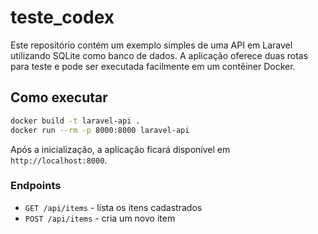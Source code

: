 # teste_codex

Este repositório contém um exemplo simples de uma API em Laravel utilizando
SQLite como banco de dados. A aplicação oferece duas rotas para teste e pode
ser executada facilmente em um contêiner Docker.

## Como executar

```bash
docker build -t laravel-api .
docker run --rm -p 8000:8000 laravel-api
```

Após a inicialização, a aplicação ficará disponível em `http://localhost:8000`.

### Endpoints

- `GET /api/items` - lista os itens cadastrados
- `POST /api/items` - cria um novo item
